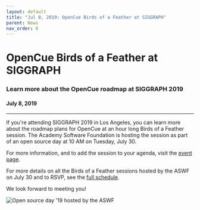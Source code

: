 ```yaml
---
layout: default
title: "Jul 8, 2019: OpenCue Birds of a Feather at SIGGRAPH"
parent: News
nav_order: 8
---
```


# OpenCue Birds of a Feather at SIGGRAPH

### Learn more about the OpenCue roadmap at SIGGRAPH 2019

#### July 8, 2019

---

If you're attending SIGGRAPH 2019 in Los Angeles, you can learn more about
the roadmap plans for OpenCue at an hour long Birds of a Feather session.
The Academy Software Foundation is hosting the session as part of an open
source day at 10 AM on Tuesday, July 30.

For more information, and to add the session to your agenda, visit the
[event page](https://s2019.siggraph.org/presentation/?id=bof_122&sess=sess297).

For more details on all the Birds of a Feather sessions hosted by
the ASWF on July 30 and to RSVP, see the
[full schedule](https://www.aswf.io/siggraph2019/).

We look forward to meeting you!

![Open source day '19 hosted by the ASWF](/assets/images/news/OpenSourceDay_SocialCard_final.png)
